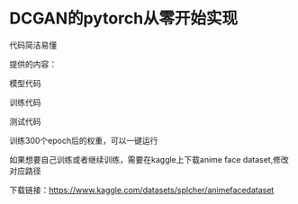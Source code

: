# DCGAN的pytorch从零开始实现

代码简洁易懂

提供的内容：

模型代码

训练代码

测试代码

训练300个epoch后的权重，可以一键运行

如果想要自己训练或者继续训练，需要在kaggle上下载anime face dataset,修改对应路径

下载链接：https://www.kaggle.com/datasets/splcher/animefacedataset
